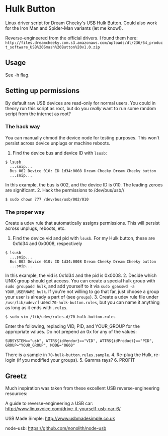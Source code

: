 # Hulk Button
Linux driver script for Dream Cheeky's USB Hulk Button. Could also work for the Iron Man and Spider-Man variants (let me know!).

Reverse-engineered from the official drivers. I found them here:
`http://files.dreamcheeky.com.s3.amazonaws.com/uploads/dl/236/64_product_software_USB%20Smash%20Button%20v1.0.zip`

## Usage
See -h flag.

## Setting up permissions
By default raw USB devices are read-only for normal users. You could in theory run this script as root, but do you _really_ want to run some random script from the internet as root?

### The hack way
You can manually chmod the device node for testing purposes. This won't persist across device unplugs or machine reboots.
1. Find the device bus and device ID with `lsusb`:
  ```
  $ lsusb
    ...snip...
    Bus 002 Device 010: ID 1d34:0008 Dream Cheeky Dream Cheeky button
    ...snip...
  ```
  In this example, the bus is 002, and the device ID is 010. The leading zeroes are significant.
2. Hack the permissions to /dev/bus/usb/<bus>/<device ID>
  ```
  $ sudo chown 777 /dev/bus/usb/002/010
  ```

### The proper way
Create a udev rule that automatically assigns permissions. This will persist across unplugs, reboots, etc.

1. Find the device vid and pid with `lsusb`.
  For my Hulk button, these are 0x1d34 and 0x0008, respectively
  ```
  $ lsusb
    ...snip...
    Bus 002 Device 010: ID 1d34:0008 Dream Cheeky Dream Cheeky button
    ...snip...
  ```
  In this example, the vid is 0x1d34 and the pid is 0x0008.
2. Decide which UNIX group should get access.
  You can create a special hulk group with `sudo groupadd hulk`, and add yourself to it via `sudo gpasswd -a YOUR_USERNAME hulk`. If you're not willing to go that far, just choose a group your user is already a part of (see `groups`).
3. Create a udev rule file under `/usr/lib/udev/`
  I used `70-hulk-button.rules`, but you can name it anything as long as it ends with `.rules`.
  ```
  $ sudo vim /lib/udev/rules.d/70-hulk-button.rules
  ```
  Enter the following, replacing VID, PID, and YOUR_GROUP for the appropriate values. Do not prepend an 0x for any of the values:
  ```
  SUBSYSTEM=="usb", ATTRS{idVendor}=="VID", ATTRS{idProduct}=="PID", GROUP="YOUR_GROUP", MODE="0660"
  ```
  There is a sample in `70-hulk-button.rules.sample`.
4. Re-plug the Hulk, re-login (if you modified your groups).
5. Gamma rays?
6. PROFIT

## Greetz

Much inspiration was taken from these excellent USB reverse-engineering resources:

A guide to reverse-engineering a USB car:
http://www.linuxvoice.com/drive-it-yourself-usb-car-6/

USB Made Simple:
http://www.usbmadesimple.co.uk

node-usb:
https://github.com/nonolith/node-usb

